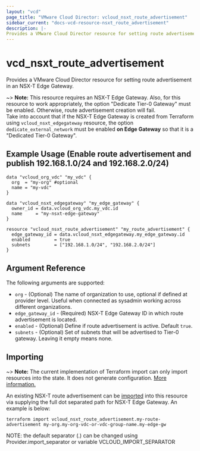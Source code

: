 ```yaml
---
layout: "vcd"
page_title: "VMware Cloud Director: vcloud_nsxt_route_advertisement"
sidebar_current: "docs-vcd-resource-nsxt_route_advertisement"
description: |-
Provides a VMware Cloud Director resource for setting route advertisement in an NSX-T Edge Gateway.
---
```


# vcd\_nsxt\_route\_advertisement

Provides a VMware Cloud Director resource for setting route advertisement in an NSX-T Edge Gateway.

~> **Note:** This resource requires an NSX-T Edge Gateway. Also, for this resource to work appropriately, the option "Dedicate Tier-0 Gateway" must be enabled. Otherwise, route advertisement creation will fail.  
Take into account that if the NSX-T Edge Gateway is created from Terraform using `vcloud_nsxt_edgegateway` resource, the option `dedicate_external_network` must be enabled **on Edge Gateway** so that it is a "Dedicated Tier-0 Gateway".

## Example Usage (Enable route advertisement and publish 192.168.1.0/24 and 192.168.2.0/24)

```hcl
data "vcloud_org_vdc" "my_vdc" {
  org  = "my-org" #optional
  name = "my-vdc"
}

data "vcloud_nsxt_edgegateway" "my_edge_gateway" {
  owner_id = data.vcloud_org_vdc.my_vdc.id
  name     = "my-nsxt-edge-gateway"
}

resource "vcloud_nsxt_route_advertisement" "my_route_advertisement" {
  edge_gateway_id = data.vcloud_nsxt_edgegateway.my_edge_gateway.id
  enabled         = true
  subnets         = ["192.168.1.0/24", "192.168.2.0/24"]
}
```

## Argument Reference

The following arguments are supported:

* `org` - (Optional) The name of organization to use, optional if defined at provider level. Useful
  when connected as sysadmin working across different organizations.
* `edge_gateway_id` - (Required) NSX-T Edge Gateway ID in which route advertisement is located.
* `enabled` - (Optional) Define if route advertisement is active. Default `true`.
* `subnets` - (Optional) Set of subnets that will be advertised to Tier-0 gateway. Leaving it empty means none.

## Importing

~> **Note:** The current implementation of Terraform import can only import resources into the state.
It does not generate configuration. [More information.](https://www.terraform.io/docs/import/)

An existing NSX-T route advertisement can be [imported][docs-import] into this resource
via supplying the full dot separated path for NSX-T Edge Gateway. An example is below:

[docs-import]: https://www.terraform.io/docs/import/

```
terraform import vcloud_nsxt_route_advertisement.my-route-advertisement my-org.my-org-vdc-or-vdc-group-name.my-edge-gw
```

NOTE: the default separator (.) can be changed using Provider.import_separator or variable VCLOUD_IMPORT_SEPARATOR

